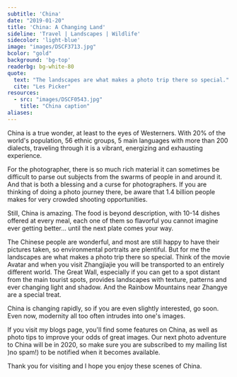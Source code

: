 ```yaml
---
subtitle: 'China'
date: "2019-01-20"
title: 'China: A Changing Land'
sideline: 'Travel | Landscapes | Wildlife'
sidecolor: 'light-blue'
image: "images/DSCF3713.jpg"
bcolor: "gold"
background: 'bg-top'
readerbg: bg-white-80
quote:
  text: "The landscapes are what makes a photo trip there so special."
  cite: "Les Picker"
resources:
  - src: "images/DSCF0543.jpg"
    title: "China caption"
aliases:
---
```

China is a true wonder, at least to the eyes of Westerners. With 20% of the world's population, 56 ethnic groups, 5 main languages with more than 200 dialects, traveling through it is a vibrant, energizing and exhausting experience. 

For the photographer, there is so much rich material it can sometimes be difficult to parse out subjects from the swarms of people in and around it. And that is both a blessing and a curse for photographers. If you are thinking of doing a photo journey there, be aware that 1.4 billion people makes for very crowded shooting opportunities. 

Still, China is amazing. The food is beyond description, with 10-14 dishes offered at every meal, each one of them so flavorful you cannot imagine ever getting better… until the next plate comes your way. 

The Chinese people are wonderful, and most are still happy to have their pictures taken, so environmental portraits are plentiful. But for me the landscapes are what makes a photo trip there so special. Think of the movie Avatar and when you visit Zhangjiajie you will be transported to an entirely different world. The Great Wall, especially if you can get to a spot distant from the main tourist spots, provides landscapes with texture, patterns and ever changing light and shadow. And the Rainbow Mountains near Zhangye are a special treat. 

China is changing rapidly, so if you are even slightly interested, go soon. Even now, modernity all too often intrudes into one's images. 

If you visit my blogs page, you'll find some features on China, as well as photo tips to improve your odds of great images. Our next photo adventure to China will be in 2020, so make sure you are subscribed to my mailing list )no spam!) to be notified when it becomes available. 

Thank you for visiting and I hope you enjoy these scenes of China. 